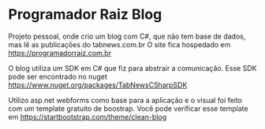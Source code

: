 # Programador Raiz Blog

Projeto pessoal, onde crio um blog com C#, que não tem base de dados, mas lê as publicações do tabnews.com.br
O site fica hospedado em https://programadorraiz.com.br

O blog utiliza um SDK em C# que fiz para abstrair a comunicação.
Esse SDK pode ser encontrado no nuget https://www.nuget.org/packages/TabNewsCSharpSDK

Utilizo asp.net webforms como base para a aplicação e o visual foi feito com um template gratuito de boostrap.
Você pode verificar esse template em https://startbootstrap.com/theme/clean-blog
 
